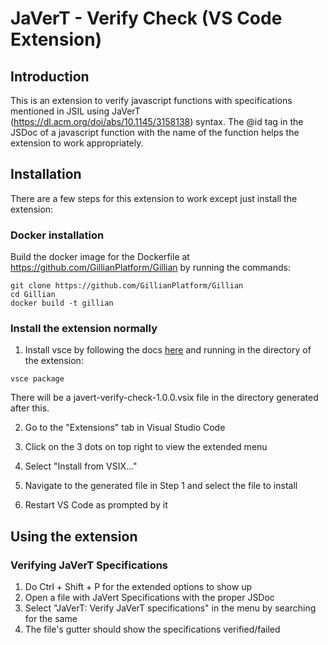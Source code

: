 # JaVerT - Verify Check (VS Code Extension)

## Introduction

This is an extension to verify javascript functions with specifications mentioned in JSIL using JaVerT (https://dl.acm.org/doi/abs/10.1145/3158138) syntax. The @id tag in the JSDoc of a javascript function with the name of the function helps the extension to work appropriately.

## Installation

There are a few steps for this extension to work except just install the extension:

### Docker installation

Build the docker image for the Dockerfile at https://github.com/GillianPlatform/Gillian by running the commands:

```
git clone https://github.com/GillianPlatform/Gillian
cd Gillian
docker build -t gillian
```

### Install the extension normally

1. Install vsce by following the docs [here](https://code.visualstudio.com/api/working-with-extensions/publishing-extension#vsce) and running in the directory of the extension:

```
vsce package
```

There will be a javert-verify-check-1.0.0.vsix file in the directory generated after this.

2. Go to the "Extensions" tab in Visual Studio Code

3. Click on the 3 dots on top right to view the extended menu

4. Select "Install from VSIX..."

5. Navigate to the generated file in Step 1 and select the file to install

6. Restart VS Code as prompted by it

## Using the extension

### Verifying JaVerT Specifications

1. Do Ctrl + Shift + P for the extended options to show up
2. Open a file with JaVert Specifications with the proper JSDoc
3. Select "JaVerT: Verify JaVerT specifications" in the menu by searching for the same
4. The file's gutter should show the specifications verified/failed
